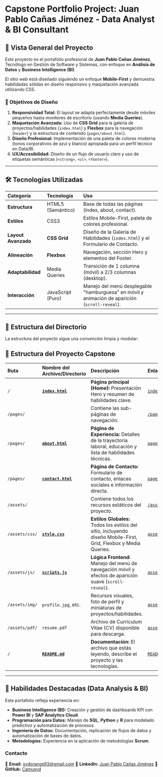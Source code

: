# Capstone Portfolio Project: Juan Pablo Cañas Jiménez - Data Analyst & BI Consultant

## 🚀 Vista General del Proyecto

Este proyecto es el portafolio profesional de **Juan Pablo Cañas Jiménez**, Tecnólogo en Gestión de Software y Sistemas, con enfoque en **Análisis de Datos** y **Business Intelligence (BI)**.

El sitio web está diseñado siguiendo un enfoque **Mobile-First** y demuestra habilidades sólidas en diseño responsivo y maquetación avanzada utilizando CSS.

### 🎯 Objetivos de Diseño

1.  **Responsividad Total:** El layout se adapta perfectamente desde móviles pequeños hasta monitores de escritorio (usando **Media Queries**).
2.  **Maquetación Avanzada:** Uso de **CSS Grid** para la galería de proyectos/habilidades (`index.html`) y **Flexbox** para la navegación (`header`) y la estructura de contenido (`pages/about.html`).
3.  **Diseño Profesional:** Implementación de una paleta de colores moderna (tonos corporativos de azul y blanco) apropiada para un perfil técnico en Data/BI.
4.  **UX/Accesibilidad:** Diseño de un flujo de usuario claro y uso de etiquetas semánticas (`<strong>`, `<ul>`, `<footer>`).

***

## 🛠️ Tecnologías Utilizadas

| Categoría | Tecnología | Uso |
| :--- | :--- | :--- |
| **Estructura** | HTML5 (Semántico) | Base de todas las páginas (index, about, contact). |
| **Estilos** | CSS3 | Estilos Mobile-First, paleta de colores profesional. |
| **Layout Avanzado** | **CSS Grid** | Diseño de la Galería de Habilidades (`index.html`) y el Formulario de Contacto. |
| **Alineación** | **Flexbox** | Navegación, sección Hero y elementos del Footer. |
| **Adaptabilidad** | Media Queries | Transición de 1 columna (móvil) a 2/3 columnas (desktop). |
| **Interacción** | JavaScript (Puro) | Manejo del menú desplegable "hamburguesa" en móvil y animación de aparición (`scroll-reveal`). |

***

## 📁 Estructura del Directorio

La estructura del proyecto sigue una convención limpia y modular:

## 🔗 Estructura del Proyecto Capstone

| Ruta | Nombre del Archivo/Directorio | Descripción | Enlace (Ruta Relativa) |
| :--- | :--- | :--- | :--- |
| `/` | **[`index.html`](index.html)** | **Página principal (Home):** Presentación Hero y resumen de habilidades clave. | [`index.html`](index.html) |
| `/pages/` | | Contiene las sub-páginas de navegación. | [`/pages`](pages) |
| `/pages/` | **[`about.html`](pages/about.html)** | **Página de Experiencia:** Detalles de la trayectoria laboral, educación y lista de habilidades técnicas. | [`pages/about.html`](pages/about.html) |
| `/pages/` | **[`contact.html`](pages/contact.html)** | **Página de Contacto:** Formulario de contacto, enlaces sociales e información directa. | [`pages/contact.html`](pages/contact.html) |
| `/assets/` | | Contiene todos los recursos estáticos del proyecto. | [`/assets`](assets) |
| `/assets/css/` | **[`style.css`](assets/css/style.css)** | **Estilos Globales:** Todos los estilos del sitio, incluyendo diseño Mobile-First, Grid, Flexbox y Media Queries. | [`assets/css/style.css`](assets/css/style.css) |
| `/assets/js/` | **[`scripts.js`](assets/js/scripts.js)** | **Lógica Frontend:** Manejo del menú de navegación móvil y efectos de aparición suave (`scroll-reveal`). | [`assets/js/scripts.js`](assets/js/scripts.js) |
| `/assets/img/` | `profile.jpg`, etc. | Recursos visuales, foto de perfil y miniaturas de proyectos/habilidades. | [`assets/img`](assets/img) |
| `/assets/pdf/` | `resume.pdf` | Archivo de Currículum Vitae (CV) disponible para descarga. | [`assets/pdf/resume.pdf`](assets/pdf/resume.pdf) |
| `/` | **[`README.md`](README.md)** | **Documentación:** El archivo que estás leyendo, describe el proyecto y las tecnologías. | [`README.md`](README.md) |

---

## 🔑 Habilidades Destacadas (Data Analysis & BI)

Este portafolio refleja experiencia en:

* **Business Intelligence (BI):** Creación y gestión de dashboards KPI con **Power BI** y **SAP Analytics Cloud**.
* **Programación para Datos:** Manejo de **SQL**, **Python** y **R** para modelado predictivo y automatización de procesos.
* **Ingeniería de Datos:** Documentación, replicación de flujos de datos y automatización de bases de datos.
* **Metodologías:** Experiencia en la aplicación de metodologías **Scrum**.

### Contacto

📧 **Email:** sydorange93@gmail.com
🔗 **LinkedIn:** [Juan Pablo Cañas Jiménez](https://www.linkedin.com/in/juan-pablo-canas-jimenez-b2219025a/)
🐙 **GitHub:** [Camusyd](https://github.com/Camusyd)
